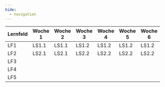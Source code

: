 ```yaml
---
hide:
  - navigation
---
```



| Lernfeld | Woche 1 | Woche 2 | Woche 3 | Woche 4 | Woche 5 | Woche 6 | Woche 7 | Woche 8 | Woche 9 | Woche 10 | Woche 11 | Woche 12 | Woche 13 |
|----------|----------|----------|----------|----------|----------|----------|----------|----------|----------|-----------|-----------|-----------|-----------|
| LF1      | LS1.1    | LS1.1    | LS1.2    | LS1.2    | LS1.2    | LS1.2    | LS1.3    | LS1.3    | LS1.3    | LS2.3     | LS2.3     |           |           |
| LF2      | LS2.1    | LS2.1    | LS2.2    | LS2.2    | LS2.2    | LS2.2    | LS2.3    | LS2.3    | LS2.3    | LS2.3     |           |           |           |
| LF3      |          |          |          |          |          |          |          |          |          |           |           |           |           |
| LF4      |          |          |          |          |          |          |          |          |          |           |           |           |           |
| LF5      |          |          |          |          |          |          |          |          |          |           |           |           |           |
